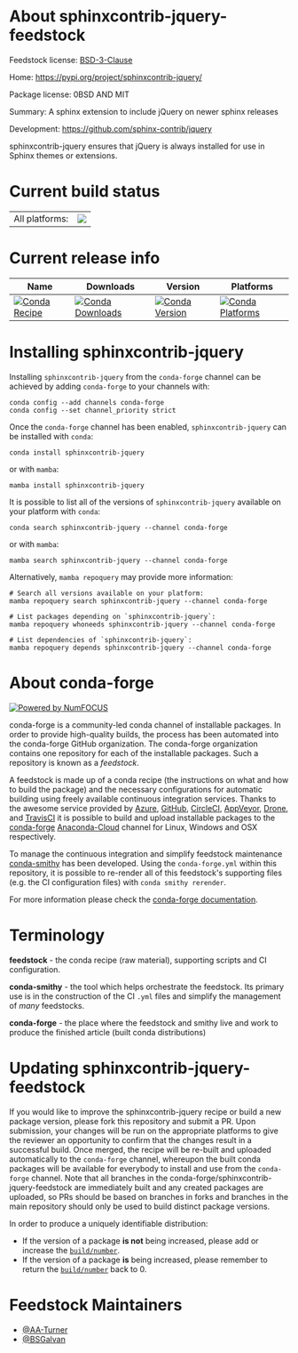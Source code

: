 About sphinxcontrib-jquery-feedstock
====================================

Feedstock license: [BSD-3-Clause](https://github.com/conda-forge/sphinxcontrib-jquery-feedstock/blob/main/LICENSE.txt)

Home: https://pypi.org/project/sphinxcontrib-jquery/

Package license: 0BSD AND MIT

Summary: A sphinx extension to include jQuery on newer sphinx releases

Development: https://github.com/sphinx-contrib/jquery

sphinxcontrib-jquery ensures that jQuery is always installed for use in
Sphinx themes or extensions.


Current build status
====================


<table><tr><td>All platforms:</td>
    <td>
      <a href="https://dev.azure.com/conda-forge/feedstock-builds/_build/latest?definitionId=18365&branchName=main">
        <img src="https://dev.azure.com/conda-forge/feedstock-builds/_apis/build/status/sphinxcontrib-jquery-feedstock?branchName=main">
      </a>
    </td>
  </tr>
</table>

Current release info
====================

| Name | Downloads | Version | Platforms |
| --- | --- | --- | --- |
| [![Conda Recipe](https://img.shields.io/badge/recipe-sphinxcontrib--jquery-green.svg)](https://anaconda.org/conda-forge/sphinxcontrib-jquery) | [![Conda Downloads](https://img.shields.io/conda/dn/conda-forge/sphinxcontrib-jquery.svg)](https://anaconda.org/conda-forge/sphinxcontrib-jquery) | [![Conda Version](https://img.shields.io/conda/vn/conda-forge/sphinxcontrib-jquery.svg)](https://anaconda.org/conda-forge/sphinxcontrib-jquery) | [![Conda Platforms](https://img.shields.io/conda/pn/conda-forge/sphinxcontrib-jquery.svg)](https://anaconda.org/conda-forge/sphinxcontrib-jquery) |

Installing sphinxcontrib-jquery
===============================

Installing `sphinxcontrib-jquery` from the `conda-forge` channel can be achieved by adding `conda-forge` to your channels with:

```
conda config --add channels conda-forge
conda config --set channel_priority strict
```

Once the `conda-forge` channel has been enabled, `sphinxcontrib-jquery` can be installed with `conda`:

```
conda install sphinxcontrib-jquery
```

or with `mamba`:

```
mamba install sphinxcontrib-jquery
```

It is possible to list all of the versions of `sphinxcontrib-jquery` available on your platform with `conda`:

```
conda search sphinxcontrib-jquery --channel conda-forge
```

or with `mamba`:

```
mamba search sphinxcontrib-jquery --channel conda-forge
```

Alternatively, `mamba repoquery` may provide more information:

```
# Search all versions available on your platform:
mamba repoquery search sphinxcontrib-jquery --channel conda-forge

# List packages depending on `sphinxcontrib-jquery`:
mamba repoquery whoneeds sphinxcontrib-jquery --channel conda-forge

# List dependencies of `sphinxcontrib-jquery`:
mamba repoquery depends sphinxcontrib-jquery --channel conda-forge
```


About conda-forge
=================

[![Powered by
NumFOCUS](https://img.shields.io/badge/powered%20by-NumFOCUS-orange.svg?style=flat&colorA=E1523D&colorB=007D8A)](https://numfocus.org)

conda-forge is a community-led conda channel of installable packages.
In order to provide high-quality builds, the process has been automated into the
conda-forge GitHub organization. The conda-forge organization contains one repository
for each of the installable packages. Such a repository is known as a *feedstock*.

A feedstock is made up of a conda recipe (the instructions on what and how to build
the package) and the necessary configurations for automatic building using freely
available continuous integration services. Thanks to the awesome service provided by
[Azure](https://azure.microsoft.com/en-us/services/devops/), [GitHub](https://github.com/),
[CircleCI](https://circleci.com/), [AppVeyor](https://www.appveyor.com/),
[Drone](https://cloud.drone.io/welcome), and [TravisCI](https://travis-ci.com/)
it is possible to build and upload installable packages to the
[conda-forge](https://anaconda.org/conda-forge) [Anaconda-Cloud](https://anaconda.org/)
channel for Linux, Windows and OSX respectively.

To manage the continuous integration and simplify feedstock maintenance
[conda-smithy](https://github.com/conda-forge/conda-smithy) has been developed.
Using the ``conda-forge.yml`` within this repository, it is possible to re-render all of
this feedstock's supporting files (e.g. the CI configuration files) with ``conda smithy rerender``.

For more information please check the [conda-forge documentation](https://conda-forge.org/docs/).

Terminology
===========

**feedstock** - the conda recipe (raw material), supporting scripts and CI configuration.

**conda-smithy** - the tool which helps orchestrate the feedstock.
                   Its primary use is in the construction of the CI ``.yml`` files
                   and simplify the management of *many* feedstocks.

**conda-forge** - the place where the feedstock and smithy live and work to
                  produce the finished article (built conda distributions)


Updating sphinxcontrib-jquery-feedstock
=======================================

If you would like to improve the sphinxcontrib-jquery recipe or build a new
package version, please fork this repository and submit a PR. Upon submission,
your changes will be run on the appropriate platforms to give the reviewer an
opportunity to confirm that the changes result in a successful build. Once
merged, the recipe will be re-built and uploaded automatically to the
`conda-forge` channel, whereupon the built conda packages will be available for
everybody to install and use from the `conda-forge` channel.
Note that all branches in the conda-forge/sphinxcontrib-jquery-feedstock are
immediately built and any created packages are uploaded, so PRs should be based
on branches in forks and branches in the main repository should only be used to
build distinct package versions.

In order to produce a uniquely identifiable distribution:
 * If the version of a package **is not** being increased, please add or increase
   the [``build/number``](https://docs.conda.io/projects/conda-build/en/latest/resources/define-metadata.html#build-number-and-string).
 * If the version of a package **is** being increased, please remember to return
   the [``build/number``](https://docs.conda.io/projects/conda-build/en/latest/resources/define-metadata.html#build-number-and-string)
   back to 0.

Feedstock Maintainers
=====================

* [@AA-Turner](https://github.com/AA-Turner/)
* [@BSGalvan](https://github.com/BSGalvan/)


